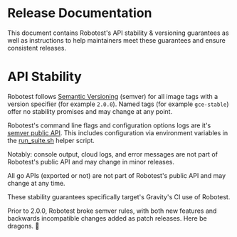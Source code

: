 # Release Documentation

This document contains Robotest's API stability & versioning guarantees
as well as instructions to help maintainers meet these guarantees and
ensure consistent releases.

# API Stability
Robotest follows [Semantic Versioning](https://semver.org/spec/v2.0.0.html)
(semver) for all image tags with a version specifier (for example `2.0.0`).
Named tags (for example `gce-stable`) offer no stability promises and may
change at any point.

Robotest's command line flags and configuration options logs are
it's [semver public API](https://semver.org/spec/v2.0.0.html#spec-item-1).
This includes configuration via environment variables in the
[run_suite.sh](./docker/suite/run_suite.sh) helper script.

Notably: console output, cloud logs, and error messages are not part of
Robotest's public API and may change in minor releases.

All go APIs (exported or not) are not part of Robotest's public API and may
change at any time.

These stability guarantees specifically target's Gravity's CI use of Robotest.

Prior to 2.0.0, Robotest broke semver rules, with both new features and
backwards incompatible changes added as patch releases.  Here be dragons. :dragon:
